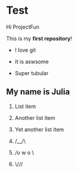# Test
Hi ProjectFun

This is my **first repository**!

* I love git

*  It is aswsome

*  Super tubular

## My name is Julia

1. List item

1. Another list item

1. Yet another list item
1.   /\__/\    
1.  /o w o \   
1.  \\/_\/_/   
